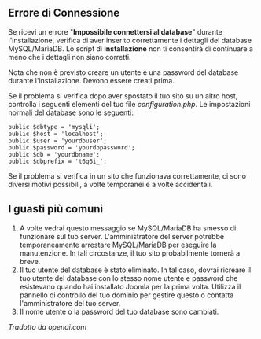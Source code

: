 <!-- Filename: Unable_to_connect_to_the_database / Display title: Connessione al Database  -->

## Errore di Connessione

Se ricevi un errore "**Impossibile connettersi al database**" durante l'installazione, verifica di aver inserito correttamente i dettagli del database MySQL/MariaDB. Lo script di **installazione** non ti consentirà di continuare a meno che i dettagli non siano corretti.

Nota che non è previsto creare un utente e una password del database durante l'installazione. Devono essere creati prima.

Se il problema si verifica dopo aver spostato il tuo sito su un altro host, controlla i seguenti elementi del tuo file *configuration.php*. Le impostazioni normali del database sono le seguenti:

	public $dbtype = 'mysqli';
	public $host = 'localhost';
	public $user = 'yourdbuser';
	public $password = 'yourdbpassword';
	public $db = 'yourdbname';
	public $dbprefix = 't6q6i_';

Se il problema si verifica in un sito che funzionava correttamente, ci sono diversi motivi possibili, a volte temporanei e a volte accidentali.

## I guasti più comuni

1. A volte vedrai questo messaggio se MySQL/MariaDB ha smesso di funzionare sul tuo server. L'amministratore del server potrebbe temporaneamente arrestare MySQL/MariaDB per eseguire la manutenzione. In tali circostanze, il tuo sito probabilmente tornerà a breve.
2. Il tuo utente del database è stato eliminato. In tal caso, dovrai ricreare il tuo utente del database con lo stesso nome utente e password che esistevano quando hai installato Joomla per la prima volta. Utilizza il pannello di controllo del tuo dominio per gestire questo o contatta l'amministratore del tuo server.
3. Il nome utente o la password del tuo database sono cambiati.

*Tradotto da openai.com*

